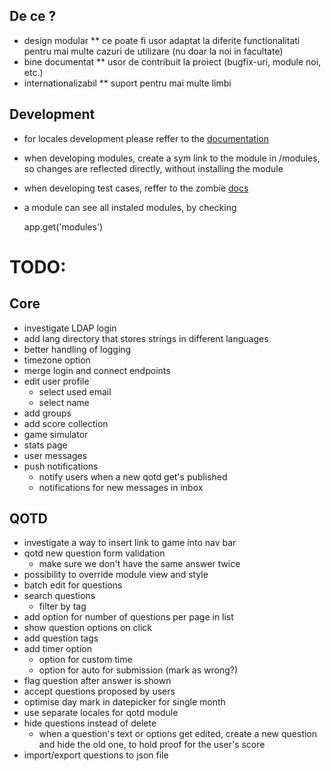 ## De ce ?
* design modular
** ce poate fi usor adaptat la diferite functionalitati pentru mai multe cazuri
de utilizare (nu doar la noi in facultate)
* bine documentat
** usor de contribuit la proiect (bugfix-uri, module noi, etc.)
* internationalizabil
** suport pentru mai multe limbi

## Development
* for locales development please reffer to the [documentation](https://github.com/jeresig/i18n-node-2)
* when developing modules, create a sym link to the module in /modules, so changes
are reflected directly, without installing the module
* when developing test cases, reffer to the zombie [docs](http://zombie.js.org/#assertions)
* a module can see all instaled modules, by checking

	app.get('modules')


# TODO:

## Core
* investigate LDAP login
* add lang directory that stores strings in different languages
* better handling of logging
* timezone option
* merge login and connect endpoints
* edit user profile
	* select used email
	* select name
* add groups
* add score collection
* game simulator
* stats page
* user messages
* push notifications
	* notify users when a new qotd get's published
	* notifications for new messages in inbox


## QOTD
* investigate a way to insert link to game into nav bar
* qotd new question form validation
	* make sure we don't have the same answer twice
* possibility to override module view and style
* batch edit for questions
* search questions
	* filter by tag
* add option for number of questions per page in list
* show question options on click
* add question tags
* add timer option
	* option for custom time
	* option for auto for submission (mark as wrong?)
* flag question after answer is shown
* accept questions proposed by users
* optimise day mark in datepicker for single month
* use separate locales for qotd module
* hide questions instead of delete
	* when a question's text or options get edited, create a new question and
	hide the old one, to hold proof for the user's score
* import/export questions to json file
